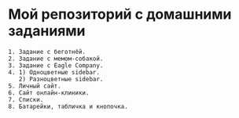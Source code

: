 # Мой репозиторий с домашними заданиями
	1. Задание с беготнёй. 
	2. Задание с мемом-собакой.
	3. Задание с Eagle Company.
	4. 1) Одноцветные sidebar.
	   2) Разноцветные sidebar.
	5. Личный сайт.
	6. Сайт онлайн-клиники.
	7. Списки.
	8. Батарейки, табличка и кнопочка.